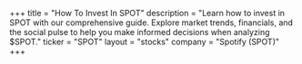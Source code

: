 +++
title = "How To Invest In SPOT"
description = "Learn how to invest in SPOT with our comprehensive guide. Explore market trends, financials, and the social pulse to help you make informed decisions when analyzing $SPOT."
ticker = "SPOT"
layout = "stocks"
company = "Spotify (SPOT)"
+++

